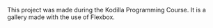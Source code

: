 This project was made during the Kodilla Programming Course. 
It is a gallery made with the use of Flexbox.
